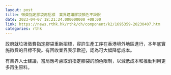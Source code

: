 ```yaml
---
layout: post
title: 徵費指定膠袋再招標　業界建議膠袋顏色不設限
date: 2023-04-07 18:21:24.000000000 +08:00
link: https://news.rthk.hk/rthk/ch/component/k2/1695359-20230407.htm
categories: rthk
---
```


政府就垃圾徵費指定膠袋重新招標，容許生產工序在香港境外地區進行，本年底實施徵費的目標不變。有回收業界表示歡迎，認為可大幅降低成本。

有業界人士建議，當局應考慮取消指定膠袋的顏色限制，以減低成本和推動利用更多再生原料。
